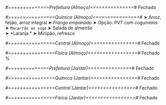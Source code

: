 
*#==============Prefeitura (Almoço)===============#*
Fechado

*#================Química (Almoço)================#*
➤ Arroz, feijão, arroz integral
➤ *Frango empanado*
➤ Opção: PVT com cogumelos    
➤ `Macarrão ao sugo`
➤ Salada de almeirão     
➤ *Laranja   *
➤ Minipão, refresco

*#================Central (Almoço)================#*
Fechado

*#================Física (Almoço)=================#*
Fechado
%

*#==============Prefeitura (Jantar)===============#*
Fechado

*#================Química (Jantar)================#*
Fechado

*#================Central (Jantar)================#*
Fechado

*#================Física (Jantar)=================#*
Fechado
